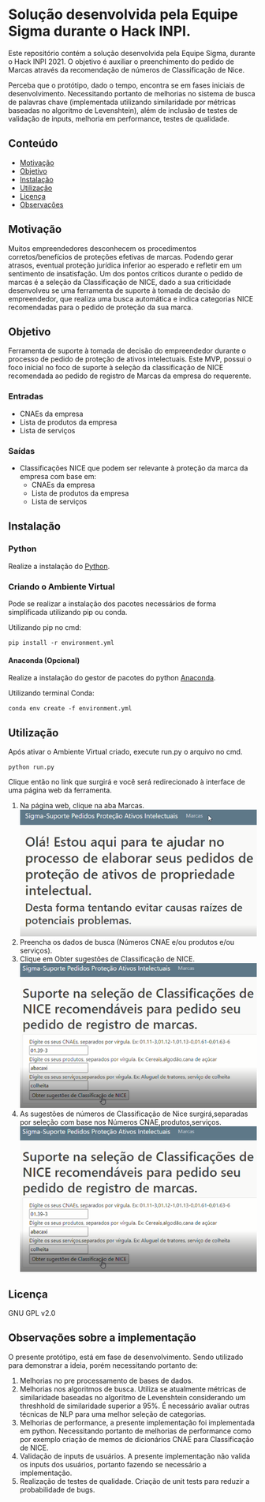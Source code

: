 # Solução desenvolvida pela Equipe Sigma durante o Hack INPI.
Este repositório contém a solução desenvolvida pela Equipe Sigma, durante o Hack INPI 2021.
O objetivo é auxiliar o preenchimento do pedido de Marcas através da recomendação de números de Classificação de Nice.

Perceba que o protótipo, dado o tempo, encontra se em fases iniciais de desenvolvimento. Necessitando portanto de melhorias no sistema de busca de palavras chave (implementada utilizando similaridade por métricas baseadas no algoritmo de Levenshtein), além de inclusão de testes de validação de inputs, melhoria em performance, testes de qualidade.
## Conteúdo
- [Motivação](#motivação)
- [Objetivo](#objetivo)
- [Instalação](#instalação)
- [Utilização](#utilização)
- [Licença](#licença)
- [Observações](#observações)

## Motivação
Muitos empreendedores desconhecem os procedimentos corretos/benefícios de proteções efetivas de marcas. Podendo gerar atrasos, eventual proteção jurídica inferior ao esperado e refletir em um sentimento de insatisfação. Um dos pontos críticos durante o pedido de marcas é a seleção da Classificação de NICE, dado a sua criticidade desenvolveu se uma ferramenta de suporte à tomada de decisão do empreendedor, que realiza uma busca automática e indica categorias NICE recomendadas para o pedido de proteção da sua marca.

## Objetivo
Ferramenta de suporte à tomada de decisão do empreendedor durante o processo de pedido de proteção de ativos intelectuais. 
Este MVP, possui o foco inicial no foco de suporte à seleção da classificação de NICE recomendada ao pedido de registro de Marcas da empresa do requerente.

### Entradas
- CNAEs da empresa
- Lista de produtos da empresa
- Lista de serviços 
### Saídas
- Classificações NICE que podem ser relevante à proteção da marca da empresa com base em:
	- CNAEs da empresa
	- Lista de produtos da empresa
	- Lista de serviços 

## Instalação
### Python
Realize a instalação do [Python](https://www.python.org/downloads/).

### Criando o Ambiente Virtual
Pode se realizar a instalação dos pacotes necessários de forma simplificada utilizando pip ou conda.

Utilizando pip no cmd:
```
pip install -r environment.yml
```
#### Anaconda (Opcional)
Realize a instalação do gestor de pacotes do python [Anaconda](https://www.anaconda.com/products/individual).

Utilizando terminal Conda:
```
conda env create -f environment.yml
```

## Utilização
Após ativar o Ambiente Virtual criado, execute run.py o arquivo no cmd.
```
python run.py
```
Clique então no link que surgirá e você será redirecionado à interface de uma página web da ferramenta.

1. Na página web, clique na aba Marcas. 
![Página Web inicial.](https://github.com/DTKx/sigma/blob/main/images/web1.PNG)
2. Preencha os dados de busca (Números CNAE e/ou produtos e/ou serviços). 
3. Clique em Obter sugestões de Classificação de NICE. 
![Preenchimento de dados da empresa.](https://github.com/DTKx/sigma/blob/main/images/web2.PNG)
4. As sugestões de números de Classificação de Nice surgirá,separadas por seleção com base nos Números CNAE,produtos,serviços.
![Sugestões de Classificações de NICE para a empresa.](https://github.com/DTKx/sigma/blob/main/images/web2.PNG)

## Licença
GNU GPL
v2.0
## Observações sobre a implementação

O presente protótipo, está em fase de desenvolvimento. Sendo utilizado para demonstrar a ideia, porém necessitando portanto de:
1. Melhorias no pre processamento de bases de dados.
1. Melhorias nos algoritmos de busca. Utiliza se atualmente métricas de similaridade baseadas no algoritmo de Levenshtein considerando um threshhold de similaridade superior a 95%. É necessário avaliar outras técnicas de NLP para uma melhor seleção de categorias.
1. Melhorias de performance, a presente implementação foi implementada em python. Necessitando portanto de melhorias de performance como por exemplo criação de memos de dicionários CNAE para Classificação de NICE.
1. Validação de inputs de usuários. A presente implementação não valida os inputs dos usuários, portanto fazendo se necessário a implementação.
1. Realização de testes de qualidade. Criação de unit tests para reduzir a probabilidade de bugs.